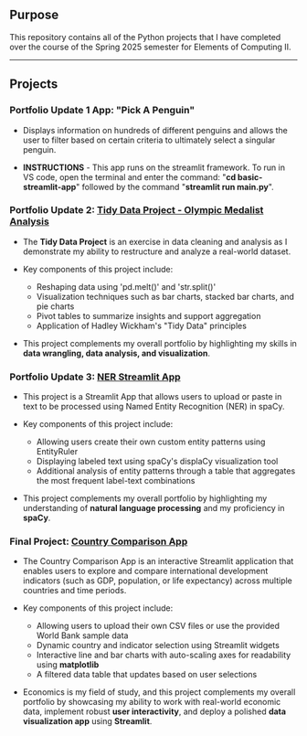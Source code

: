 
## Purpose
This repository contains all of the Python projects that I have completed over the course of the Spring 2025 semester for Elements of Computing II.

___
## Projects

### Portfolio Update 1 App: "Pick A Penguin"

- Displays information on hundreds of different penguins and allows the user to filter based on certain criteria to ultimately select a singular penguin.

- **INSTRUCTIONS** - This app runs on the streamlit framework. To run in VS code, open the terminal and enter the command: "**cd basic-streamlit-app**" followed by the command "**streamlit run main.py**".

### Portfolio Update 2: [Tidy Data Project - Olympic Medalist Analysis](https://github.com/xavierdmr/MARLOWE-ROGERS-Python-Portfolio/tree/main/TidyData-Project)

- The **Tidy Data Project** is an exercise in data cleaning and analysis as I demonstrate my ability to restructure and analyze a real-world dataset.

- Key components of this project include:
    - Reshaping data using 'pd.melt()' and 'str.split()'
    - Visualization techniques such as bar charts, stacked bar charts, and pie charts
    - Pivot tables to summarize insights and support aggregation
    - Application of Hadley Wickham's "Tidy Data" principles 

- This project complements my overall portfolio by highlighting my skills in **data wrangling, data analysis, and visualization**.

### Portfolio Update 3: [NER Streamlit App](https://rogers-ner-app.streamlit.app/)

- This project is a Streamlit App that allows users to upload or paste in text to be processed using Named Entity Recognition (NER) in spaCy.

- Key components of this project include:
    - Allowing users create their own custom entity patterns using EntityRuler
    - Displaying labeled text using spaCy's displaCy visualization tool
    - Additional analysis of entity patterns through a table that aggregates the most frequent label-text combinations
      
- This project complements my overall portfolio by highlighting my understanding of **natural language processing** and my proficiency in **spaCy**.

### Final Project: [Country Comparison App](https://wdi-country-comparison.streamlit.app/)

- The Country Comparison App is an interactive Streamlit application that enables users to explore and compare international development indicators (such as GDP, population, or life expectancy) across multiple countries and time periods. 

- Key components of this project include:
    - Allowing users to upload their own CSV files or use the provided World Bank sample data
    - Dynamic country and indicator selection using Streamlit widgets
    - Interactive line and bar charts with auto-scaling axes for readability using **matplotlib**
    - A filtered data table that updates based on user selections

- Economics is my field of study, and this project complements my overall portfolio by showcasing my ability to work with real-world economic data, implement robust **user interactivity**, and deploy a polished **data visualization app** using **Streamlit**.